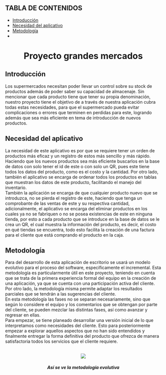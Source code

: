 ## TABLA DE CONTENIDOS
- [Introducción](#Introducción)
- [Necesidad del aplicativo](#Necesidad-del-aplicativo)
- [Metodología](#Metodología)
- 
<div align="center">
  <h1>Proyecto grandes mercados</h1>
</div>
<h2> Introducción </h2>
<p> Los supermercados necesitan poder llevar un control sobre su stock de productos además de poder saber su capacidad de almacenaje. Sin mencionar que cada producto tiene que tener su propia denominación, nuestro proyecto tiene el objetivo de a través de nuestra aplicación cubra todas estas necesidades, para que el supermercado pueda evitar complicaciones o errores que terminen en perdidas para este, logrando además que sea más eficiente en tema de introducción de nuevos productos.</p>
<h2>Necesidad del aplicativo</h2>
<p>La necesidad de este aplicativo es por que se requiere tener un orden de productos más eficaz y un registro de estos más sencillo y más rápido. Haciendo que los nuevos productos sea más eficiente buscarlos en la base de datos con solo tener el id de este o con solo un QR, pues este tiene todos los datos del producto, como es el costo y la cantidad. Por otro lado, también el aplicativo se encarga de ordenar todos los productos en tablas que muestran los datos de este producto, facilitando el manejo del inventario. 
  <br>También la aplicación se encarga de que cualquier producto nuevo que se introduzca, no se pierda el registro de este, haciendo que tenga un comprobante de las ventas de este y su respectiva cantidad, adicionalmente, el aplicativo se encarga del eliminar productos en los cuales ya no se fabriquen o no se posea existencias de este en ninguna tienda, por esto a cada producto que se introduce en la base de datos se le crea un QR, el cual muestra la información del producto, es decir, el costo en qué tiendas se encuentra, todo esto facilita la creación de una factura para el cliente que está comprando el producto en la caja. </p>
<h2>Metodología</h2>
<p>Para del desarrollo de esta aplicación de escritorio se usará un modelo evolutivo para el proceso del software, específicamente el incremental. Esta metodología es particularmente útil en este proyecto, teniendo en cuenta que se trata de la primera experiencia formal del equipo en la creación de una aplicación, ya que se cuenta con una participación activa del cliente. Por otro lado, la metodología misma permite adaptar los resultados parciales que se tendrán a las sugerencias del cliente. 
  <br> En esta metodología las fases no se separan necesariamente, sino que según lo considere el equipo y los comentarios que se obtengan por parte del cliente, se pueden mezclar las distintas fases, así como avanzar y regresar en ellas. 
  <br> Para empezar, se tiene planeado desarrollar una versión inicial de lo que interpretamos como necesidades del cliente. Esto para posteriormente empezar a explorar aquellos aspectos que no han sido entendidos y finalmente entregar la forma definitiva del producto que ofrezca de manera satisfactoria todos los servicios que el cliente requiere.</p>
  
<br>
<div align="center"> 
  <img src=http://ingsoftware.weebly.com/uploads/2/3/8/2/23822483/6836777_orig.jpg>
  <h5>Así se ve la metodología evolutiva</h5>
</div>
<br>
